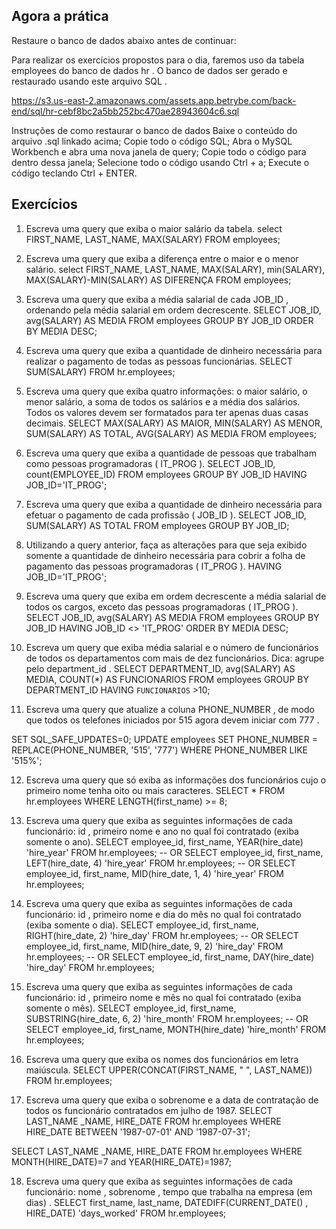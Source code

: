 ## Agora a prática

Restaure o banco de dados abaixo antes de continuar:

Para realizar os exercícios propostos para o dia, faremos uso da tabela employees do banco de dados hr . O banco de dados ser gerado e restaurado usando este arquivo SQL .

https://s3.us-east-2.amazonaws.com/assets.app.betrybe.com/back-end/sql/hr-cebf8bc2a5bb252bc470ae28943604c6.sql

Instruções de como restaurar o banco de dados
Baixe o conteúdo do arquivo .sql linkado acima;
Copie todo o código SQL;
Abra o MySQL Workbench e abra uma nova janela de query;
Copie todo o código para dentro dessa janela;
Selecione todo o código usando Ctrl + a;
Execute o código teclando Ctrl + ENTER.

## Exercícios

1. Escreva uma query que exiba o maior salário da tabela.
select FIRST_NAME, LAST_NAME, MAX(SALARY) FROM employees;

2. Escreva uma query que exiba a diferença entre o maior e o menor salário.
select 
	FIRST_NAME, 
    LAST_NAME, 
    MAX(SALARY),
    min(SALARY),
    MAX(SALARY)-MIN(SALARY) AS DIFERENÇA
    FROM employees;

3. Escreva uma query que exiba a média salarial de cada JOB_ID , ordenando pela média salarial em ordem decrescente.
SELECT 
	JOB_ID, 
    avg(SALARY) AS MEDIA
FROM
	employees
GROUP BY JOB_ID
ORDER BY MEDIA DESC;

4. Escreva uma query que exiba a quantidade de dinheiro necessária para realizar o pagamento de todas as pessoas funcionárias.
SELECT SUM(SALARY)
FROM hr.employees;

5. Escreva uma query que exiba quatro informações: o maior salário, o menor salário, a soma de todos os salários e a média dos salários. Todos os valores devem ser formatados para ter apenas duas casas decimais.
SELECT 
	MAX(SALARY) AS MAIOR,
    MIN(SALARY) AS MENOR,
    SUM(SALARY) AS TOTAL,
	AVG(SALARY) AS MEDIA 
FROM employees;

6. Escreva uma query que exiba a quantidade de pessoas que trabalham como pessoas programadoras ( IT_PROG ).
SELECT JOB_ID, count(EMPLOYEE_ID) FROM employees
GROUP BY JOB_ID
HAVING JOB_ID='IT_PROG';
7. Escreva uma query que exiba a quantidade de dinheiro necessária para efetuar o pagamento de cada profissão ( JOB_ID ).
SELECT JOB_ID, SUM(SALARY) AS TOTAL
FROM employees
GROUP BY JOB_ID;

8. Utilizando a query anterior, faça as alterações para que seja exibido somente a quantidade de dinheiro necessária para cobrir a folha de pagamento das pessoas programadoras ( IT_PROG ).
HAVING JOB_ID='IT_PROG';

9. Escreva uma query que exiba em ordem decrescente a média salarial de todos os cargos, exceto das pessoas programadoras ( IT_PROG ).
SELECT JOB_ID, avg(SALARY) AS MEDIA
FROM employees
GROUP BY JOB_ID
HAVING JOB_ID <> 'IT_PROG'
ORDER BY MEDIA DESC;

10. Escreva um query que exiba média salarial e o número de funcionários de todos os departamentos com mais de dez funcionários. Dica: agrupe pelo department_id .
SELECT 
	DEPARTMENT_ID,
	avg(SALARY) AS MEDIA,
    COUNT(*) AS FUNCIONARIOS
FROM employees
GROUP BY DEPARTMENT_ID
HAVING `FUNCIONARIOS` >10;

11. Escreva uma query que atualize a coluna PHONE_NUMBER , de modo que todos os telefones iniciados por 515 agora devem iniciar com 777 .

SET SQL_SAFE_UPDATES=0;
UPDATE employees
SET 
	PHONE_NUMBER = REPLACE(PHONE_NUMBER, '515', '777')
WHERE
	PHONE_NUMBER LIKE '515%';

12. Escreva uma query que só exiba as informações dos funcionários cujo o primeiro nome tenha oito ou mais caracteres.
SELECT *
FROM hr.employees
WHERE LENGTH(first_name) >= 8;

13. Escreva uma query que exiba as seguintes informações de cada funcionário: id , primeiro nome e ano no qual foi contratado (exiba somente o ano).
SELECT employee_id, first_name,
    YEAR(hire_date) 'hire_year'
FROM hr.employees;
-- OR
SELECT employee_id, first_name,
    LEFT(hire_date, 4) 'hire_year'
FROM hr.employees;
-- OR
SELECT employee_id, first_name,
    MID(hire_date, 1, 4) 'hire_year'
FROM hr.employees;

14. Escreva uma query que exiba as seguintes informações de cada funcionário: id , primeiro nome e dia do mês no qual foi contratado (exiba somente o dia).
SELECT employee_id, first_name,
    RIGHT(hire_date, 2) 'hire_day'
FROM hr.employees;
-- OR
SELECT employee_id, first_name,
    MID(hire_date, 9, 2) 'hire_day'
FROM hr.employees;
-- OR
SELECT employee_id, first_name,
    DAY(hire_date) 'hire_day'
FROM hr.employees;

15. Escreva uma query que exiba as seguintes informações de cada funcionário: id , primeiro nome e mês no qual foi contratado (exiba somente o mês).
SELECT employee_id, first_name,
    SUBSTRING(hire_date, 6, 2) 'hire_month'
FROM hr.employees;
-- OR
SELECT employee_id, first_name,
    MONTH(hire_date) 'hire_month'
FROM hr.employees;

16. Escreva uma query que exiba os nomes dos funcionários em letra maiúscula.
SELECT UPPER(CONCAT(FIRST_NAME, " ", LAST_NAME))
FROM hr.employees;

17. Escreva uma query que exiba o sobrenome e a data de contratação de todos os funcionário contratados em julho de 1987.
SELECT LAST_NAME _NAME, HIRE_DATE
FROM hr.employees
WHERE HIRE_DATE  BETWEEN '1987-07-01'  AND '1987-07-31';

SELECT LAST_NAME _NAME, HIRE_DATE
FROM hr.employees
WHERE MONTH(HIRE_DATE)=7 and YEAR(HIRE_DATE)=1987;

18. Escreva uma query que exiba as seguintes informações de cada funcionário: nome , sobrenome , tempo que trabalha na empresa (em dias) .
SELECT first_name,
    last_name,
    DATEDIFF(CURRENT_DATE() , HIRE_DATE) 'days_worked'
FROM hr.employees;